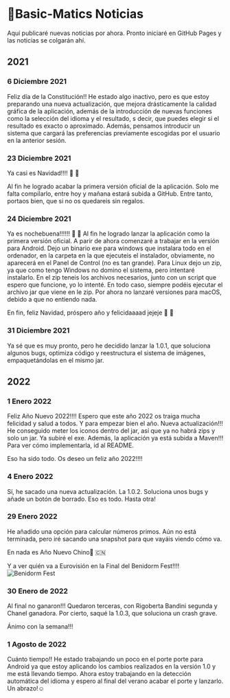 # :newspaper:Basic-Matics Noticias #

Aquí publicaré nuevas noticias por ahora. Pronto iniciaré en GitHub Pages y las noticias se colgarán ahí.

## 2021 ##

### 6 Diciembre 2021 ###
Feliz día de la Constitución!! He estado algo inactivo, pero es que estoy preparando una nueva actualización,
que mejora drásticamente la calidad gráfica de la aplicación, además de la introducción de nuevas funciones como la selección
del idioma y el resultado, s decir, que puedes elegir si el resultado es exacto o aproximado. Además, pensamos introducir un
sistema que cargará las preferencias previamente escogidas por el usuario en la anterior sesión.

### 23 Diciembre 2021 ###
Ya casi es Navidad!!!! :christmas_tree: :santa:

Al fin he logrado acabar la primera versión oficial de la aplicación. 
Solo me falta compilarlo, entre hoy y mañana estará subida a GitHub. Entre tanto,
portaos bien, que si no os quedareis sin regalos.

### 24 Diciembre 2021 ###
Ya es nochebuena!!!!!! :christmas_tree: :santa:
Al fin he logrado lanzar la aplicación como la primera versión oficial.
A parir de ahora comenzaré a trabajar en la versión para Android. 
Dejo un binario exe para windows que instalara todo en el ordenador, 
en la carpeta en la que ejecuteis el instalador, obviamente, no aparecerá en
el Panel de Control (no es tan grande). Para Linux dejo un zip,
ya que como tengo Windows no domino el sistema, pero intentaré instalarlo.
En el zip teneis los archivos necesarios, junto con un script que espero 
que funcione, yo lo intenté. En todo caso, siempre podéis ejecutar el archivo jar 
que viene en le zip. Por ahora no lanzaré versiones para macOS, debido a que no entiendo nada.

En fin, feliz Navidad, próspero año y felicidaaaad jejeje :christmas_tree: :santa:

### 31 Diciembre 2021 ###

Ya sé que es muy pronto, pero he decidido lanzar la 1.0.1, que soluciona 
algunos bugs, optimiza código y reestructura el sistema de imágenes, 
empaquetándolas en el mismo jar.

## 2022 ##

### 1 Enero 2022 ###

Feliz Año Nuevo 2022!!!! Espero que este año 2022 os traiga mucha felicidad y salud
a todos. Y para empezar bien el año. Nueva actualización!!! He conseguido meter los
iconos dentro del jar, así que ya no habrá zips y solo un jar. Ya subiré el exe.
Además, la aplicación ya está subida a Maven!!! Para ver cómo implementarla, id al README.

Eso ha sido todo. Os deseo un feliz año 2022!!!!

### 4 Enero 2022 ###

Sí, he sacado una nueva actualización. La 1.0.2. Soluciona unos bugs y añade un botón
de borrado. Eso es todo. Hasta otra!

### 29 Enero 2022 ###

He añadido una opción para calcular números primos. Aún no está terminada, pero
iré sacando una snapshot para que vayáis viendo cómo va.

En nada es Año Nuevo Chino:dragon: :cn:

Y a ver quién va a Eurovisión en la Final del Benidorm Fest!!!!
![Benidorm Fest](https://www.lavanguardia.com/files/image_449_220/uploads/2022/01/24/61eed3fc784df.jpeg)

### 30 Enero de 2022 ###

Al final no ganaron!!! Quedaron terceras, con Rigoberta Bandini segunda y Chanel ganadora.
Por cierto, saqué la 1.0.3, que soluciona un crash grave.

Ánimo con la semana!!!

### 1 Agosto de 2022 ###
Cuánto tiempo!! He estado trabajando un poco en el porte 
porte para Android ya que estoy aplicando los cambios realizados
en la versión 1.0 y me está llevando tiempo. Ahora estoy
trabajando en la detección automática del idioma y espero al final del
verano acabar el porte y lanzarlo. Un abrazo!:relaxed:
